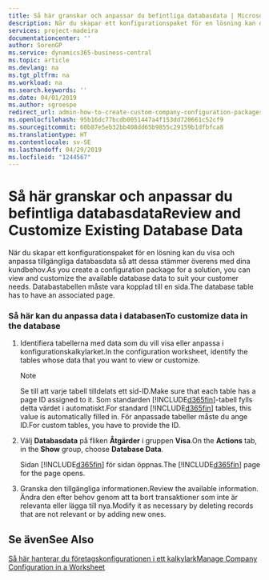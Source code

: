 ```yaml
---
title: Så här granskar och anpassar du befintliga databasdata | Microsoft Docs
description: När du skapar ett konfigurationspaket för en lösning kan du visa och anpassa tillgängliga databasdata så att dessa stämmer överens med dina kundbehov. Databastabellen måste vara kopplad till en sida.
services: project-madeira
documentationcenter: ''
author: SorenGP
ms.service: dynamics365-business-central
ms.topic: article
ms.devlang: na
ms.tgt_pltfrm: na
ms.workload: na
ms.search.keywords: ''
ms.date: 04/01/2019
ms.author: sgroespe
redirect_url: admin-how-to-create-custom-company-configuration-packages
ms.openlocfilehash: 95b16dc77bcdb0051447a4f153dd720661c52cf9
ms.sourcegitcommit: 60b87e5eb32bb408dd65b9855c29159b1dfbfca8
ms.translationtype: HT
ms.contentlocale: sv-SE
ms.lasthandoff: 04/29/2019
ms.locfileid: "1244567"
---
```

# <a name="review-and-customize-existing-database-data"></a><span data-ttu-id="bf527-104">Så här granskar och anpassar du befintliga databasdata</span><span class="sxs-lookup"><span data-stu-id="bf527-104">Review and Customize Existing Database Data</span></span>
<span data-ttu-id="bf527-105">När du skapar ett konfigurationspaket för en lösning kan du visa och anpassa tillgängliga databasdata så att dessa stämmer överens med dina kundbehov.</span><span class="sxs-lookup"><span data-stu-id="bf527-105">As you create a configuration package for a solution, you can view and customize the available database data to suit your customer needs.</span></span> <span data-ttu-id="bf527-106">Databastabellen måste vara kopplad till en sida.</span><span class="sxs-lookup"><span data-stu-id="bf527-106">The database table has to have an associated page.</span></span>  

### <a name="to-customize-data-in-the-database"></a><span data-ttu-id="bf527-107">Så här kan du anpassa data i databasen</span><span class="sxs-lookup"><span data-stu-id="bf527-107">To customize data in the database</span></span>  

1.  <span data-ttu-id="bf527-108">Identifiera tabellerna med data som du vill visa eller anpassa i konfigurationskalkylarket.</span><span class="sxs-lookup"><span data-stu-id="bf527-108">In the configuration worksheet, identify the tables whose data that you want to view or customize.</span></span>  

    > [!NOTE]  
    >  <span data-ttu-id="bf527-109">Se till att varje tabell tilldelats ett sid-ID.</span><span class="sxs-lookup"><span data-stu-id="bf527-109">Make sure that each table has a page ID assigned to it.</span></span> <span data-ttu-id="bf527-110">Som standarden [!INCLUDE[d365fin](includes/d365fin_md.md)]-tabell fylls detta värdet i automatiskt.</span><span class="sxs-lookup"><span data-stu-id="bf527-110">For standard [!INCLUDE[d365fin](includes/d365fin_md.md)] tables, this value is automatically filled in.</span></span> <span data-ttu-id="bf527-111">För anpassade tabeller måste du ange ID.</span><span class="sxs-lookup"><span data-stu-id="bf527-111">For custom tables, you have to provide the ID.</span></span>  

2.  <span data-ttu-id="bf527-112">Välj **Databasdata** på fliken **Åtgärder** i gruppen **Visa**.</span><span class="sxs-lookup"><span data-stu-id="bf527-112">On the **Actions** tab, in the **Show** group, choose **Database Data**.</span></span>  

     <span data-ttu-id="bf527-113">Sidan [!INCLUDE[d365fin](includes/d365fin_md.md)] för sidan öppnas.</span><span class="sxs-lookup"><span data-stu-id="bf527-113">The [!INCLUDE[d365fin](includes/d365fin_md.md)] page for the page opens.</span></span>  

3.  <span data-ttu-id="bf527-114">Granska den tillgängliga informationen.</span><span class="sxs-lookup"><span data-stu-id="bf527-114">Review the available information.</span></span> <span data-ttu-id="bf527-115">Ändra den efter behov genom att ta bort transaktioner som inte är relevanta eller lägga till nya.</span><span class="sxs-lookup"><span data-stu-id="bf527-115">Modify it as necessary by deleting records that are not relevant or by adding new ones.</span></span>  

## <a name="see-also"></a><span data-ttu-id="bf527-116">Se även</span><span class="sxs-lookup"><span data-stu-id="bf527-116">See Also</span></span>  
 [<span data-ttu-id="bf527-117">Så här hanterar du företagskonfigurationen i ett kalkylark</span><span class="sxs-lookup"><span data-stu-id="bf527-117">Manage Company Configuration in a Worksheet</span></span>](admin-how-to-manage-company-configuration-in-a-worksheet.md)
